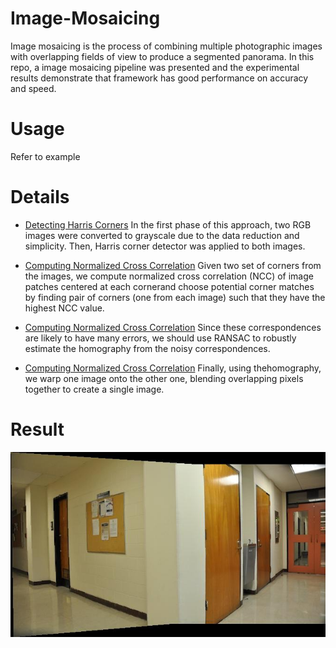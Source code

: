 # Image-Mosaicing
Image mosaicing is the process of combining multiple photographic images with overlapping fields of view to produce a segmented panorama. In this repo, a image mosaicing pipeline was presented and the experimental results demonstrate that framework has good performance on accuracy and speed.
# Usage
Refer to example
# Details
* [Detecting Harris Corners](https://github.com/zhangchicheng/Image-Mosaicing/blob/master/src/detectHarris.m)
In the first phase of this approach, two RGB images were converted to grayscale due to the data reduction and simplicity. Then, Harris corner detector was applied to both images.

* [Computing Normalized Cross Correlation](https://github.com/zhangchicheng/Image-Mosaicing/blob/master/src/calcNormxcorrelation.m)
Given two set of corners from the images, we compute normalized cross correlation (NCC) of image patches centered at each cornerand choose potential corner matches by finding pair of corners (one from each image) such that they have the highest NCC value.
* [Computing Normalized Cross Correlation](https://github.com/zhangchicheng/Image-Mosaicing/blob/master/src/runRANSAC.m)
Since these correspondences are likely to have many errors, we should use RANSAC to robustly estimate the homography from the noisy correspondences.
* [Computing Normalized Cross Correlation](https://github.com/zhangchicheng/Image-Mosaicing/blob/master/src/findHomography.m)
Finally, using thehomography, we warp one image onto the other one, blending overlapping pixels together to create a single image.
# Result
![alt text](https://github.com/zhangchicheng/Image-Mosaicing/blob/master/images/eg1/combined.jpg "combined")
